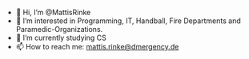 - 👋 Hi, I’m @MattisRinke
- 👀 I’m interested in Programming, IT, Handball, Fire Departments and Paramedic-Organizations.
- 🌱 I’m currently studying CS
- 📫 How to reach me: mattis.rinke@dmergency.de

<!---
MattisRinke/MattisRinke is a ✨ special ✨ repository because its `README.md` (this file) appears on your GitHub profile.
You can click the Preview link to take a look at your changes.
--->
